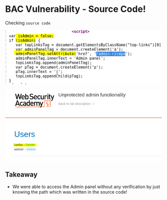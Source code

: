 # BAC Vulnerability - Source Code!


Checking ```source code``` 

![****](/BAC-BrokenAccessControl/Screenshots/bac2.PNG)

![****](/BAC-BrokenAccessControl/Screenshots/bac1-2.PNG)


## Takeaway

- We were able to access the Admin panel without any verification by just knowing the path which was written in the source code!